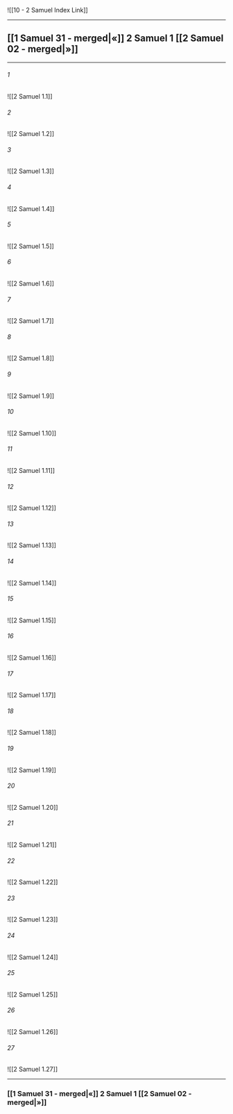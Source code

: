 ![[10 - 2 Samuel Index Link]]

---
##  [[1 Samuel 31 - merged|«]] 2 Samuel 1 [[2 Samuel 02 - merged|»]]

---

###### 1
![[2 Samuel 1.1]] 

###### 2
![[2 Samuel 1.2]] 

###### 3
![[2 Samuel 1.3]] 

###### 4
![[2 Samuel 1.4]]

###### 5 
![[2 Samuel 1.5]] 

###### 6
![[2 Samuel 1.6]] 

###### 7
![[2 Samuel 1.7]] 

###### 8
![[2 Samuel 1.8]] 

###### 9
![[2 Samuel 1.9]] 

###### 10
![[2 Samuel 1.10]] 

###### 11
![[2 Samuel 1.11]] 

###### 12
![[2 Samuel 1.12]]

###### 13
![[2 Samuel 1.13]] 

###### 14
![[2 Samuel 1.14]] 

###### 15
![[2 Samuel 1.15]]

###### 16
![[2 Samuel 1.16]] 

###### 17
![[2 Samuel 1.17]]

###### 18
![[2 Samuel 1.18]] 

###### 19
![[2 Samuel 1.19]] 

###### 20
![[2 Samuel 1.20]]

###### 21
![[2 Samuel 1.21]] 

###### 22
![[2 Samuel 1.22]] 

###### 23
![[2 Samuel 1.23]]

###### 24
![[2 Samuel 1.24]] 

###### 25
![[2 Samuel 1.25]]

###### 26
![[2 Samuel 1.26]] 

###### 27
![[2 Samuel 1.27]] 


---
###  [[1 Samuel 31 - merged|«]] 2 Samuel 1 [[2 Samuel 02 - merged|»]]
